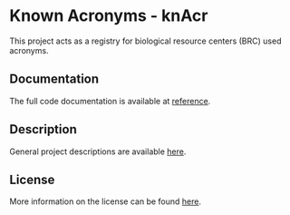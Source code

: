 # Known Acronyms - knAcr

This project acts as a registry for biological resource centers (BRC) used acronyms.

## Documentation

The full code documentation is available at [reference](ref/ref_m.md).

## Description

General project descriptions are available [here](about.md).

## License

More information on the license can be found [here](ref_lic.md).
